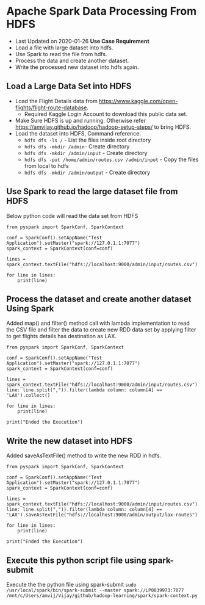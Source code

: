 # Apache Spark Data Processing From HDFS
* Last Updated on 2020-01-26
**Use Case Requirement** 
* Load a file with large dataset into hdfs.
* Use Spark to read the file from hdfs.
* Process the data and create another dataset.
* Write the processed new dataset into hdfs again.

## Load a Large Data Set into HDFS
* Load the Flight Details data from https://www.kaggle.com/open-flights/flight-route-database. 
	* Required Kaggle Login Account to download this public data set.
* Make Sure HDFS is up and running. Otherwise refer https://amvijay.github.io/hadoop/hadoop-setup-steps/ to bring HDFS.
* Load the dataset into HDFS, Command reference: 
	* `hdfs dfs -ls /` - List the files inside root directory
	* `hdfs dfs -mkdir /admin`- Create directory 
	* `hdfs dfs -mkdir /admin/input` - Create directory
	* `hdfs dfs -put /home/admin/routes.csv /admin/input` - Copy the files from local to hdfs
	* `hdfs dfs -mkdir /admin/output` - Create directory

## Use Spark to read the large dataset file from HDFS
Below python code will read the data set from HDFS
```
from pyspark import SparkConf, SparkContext

conf = SparkConf().setAppName("Test Application").setMaster("spark://127.0.1.1:7077")
spark_context = SparkContext(conf=conf)

lines = spark_context.textFile("hdfs://localhost:9000/admin/input/routes.csv")

for line in lines:
    print(line)

```

## Process the dataset and create another dataset Using Spark
Added map() and filter() method call with lambda implementation to read the CSV file and filter the data to create new RDD data set by applying filter to get flights details has destination as LAX.
```
from pyspark import SparkConf, SparkContext

conf = SparkConf().setAppName("Test Application").setMaster("spark://127.0.1.1:7077")
spark_context = SparkContext(conf=conf)

lines = spark_context.textFile("hdfs://localhost:9000/admin/input/routes.csv").map(lambda line: line.split(",")).filter(lambda column: column[4] == 'LAX').collect()

for line in lines:
    print(line)

print("Ended the Execution")
```

## Write the new dataset into HDFS
Added saveAsTextFile() method to write the new RDD in hdfs.
```
from pyspark import SparkConf, SparkContext

conf = SparkConf().setAppName("Test Application").setMaster("spark://127.0.1.1:7077")
spark_context = SparkContext(conf=conf)

lines = spark_context.textFile("hdfs://localhost:9000/admin/input/routes.csv").map(lambda line: line.split(",")).filter(lambda column: column[4] == 'LAX').saveAsTextFile("hdfs://localhost:9000/admin/output/lax-routes")

for line in lines:
    print(line)

print("Ended the Execution")
```

## Execute this python script file using spark-submit
Execute the the python file using spark-submit
`sudo /usr/local/spark/bin/spark-submit --master spark://LP0039973:7077 /mnt/c/Users/amvij/Vijay/github/hadoop-learning/spark/spark-context.py`
